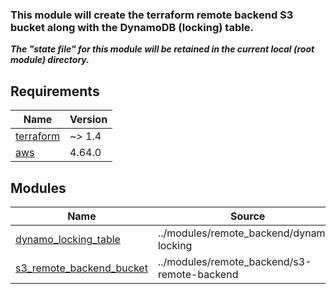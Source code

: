 ### This module will create the terraform remote backend S3 bucket along with the DynamoDB (locking) table.
***The "state file" for this module will be retained in the current local (root module) directory.***
<br />

<!-- BEGIN_TF_DOCS -->
## Requirements

| Name | Version |
|------|---------|
| <a name="requirement_terraform"></a> [terraform](#requirement\_terraform) | ~> 1.4 |
| <a name="requirement_aws"></a> [aws](#requirement\_aws) | 4.64.0 |

## Modules

| Name | Source | Version |
|------|--------|---------|
| <a name="module_dynamo_locking_table"></a> [dynamo\_locking\_table](#module\_dynamo\_locking\_table) | ../modules/remote_backend/dynamo-locking | n/a |
| <a name="module_s3_remote_backend_bucket"></a> [s3\_remote\_backend\_bucket](#module\_s3\_remote\_backend\_bucket) | ../modules/remote_backend/s3-remote-backend | n/a |
<!-- END_TF_DOCS -->